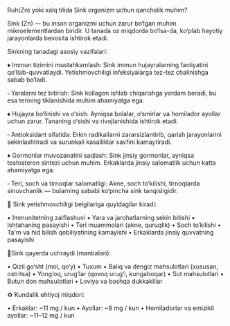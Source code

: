 Ruh(Zn) yoki xalq tilida Sink organizm uchun qanchalik muhim?

Sink (Zn) — bu inson organizmi uchun zarur bo‘lgan muhim mikroelementlardan biridir. U tanada oz miqdorda bo‘lsa-da, ko‘plab hayotiy jarayonlarda bevosita ishtirok etadi.

Sinkning tanadagi asosiy vazifalari:

♦️ Immun tizimini mustahkamlash:
Sink immun hujayralarning faoliyatini qo‘llab-quvvatlaydi. Yetishmovchiligi infeksiyalarga tez-tez chalinishga sabab bo‘ladi.

▫️ Yaralarni tez bitirish:
Sink kollagen ishlab chiqarishga yordam beradi, bu esa terining tiklanishida muhim ahamiyatga ega.

♦️ Hujayra bo‘linishi va o‘sish:
Ayniqsa bolalar, o‘smirlar va homilador ayollar uchun zarur. Tananing o‘sishi va rivojlanishida ishtirok etadi.

▫️ Antioksidant sifatida:
Erkin radikallarni zararsizlantirib, qarish jarayonlarini sekinlashtiradi va surunkali kasalliklar xavfini kamaytiradi.

♦️ Gormonlar muvozanatini saqlash:
Sink jinsiy gormonlar, ayniqsa testosteron sintezi uchun muhim. Erkaklarda jinsiy salomatlik uchun katta ahamiyatga ega.

▫️ Teri, soch va tirnoqlar salomatligi:
Akne, soch to‘kilishi, tirnoqlarda sinuvchanlik — bularning sababi ko‘pincha sink tanqisligidir.

🔻 Sink yetishmovchiligi belgilariga quyidagilar kiradi:

• Immunitetning zaiflashuvi
• Yara va jarohatlarning sekin bitishi
• Ishtahaning pasayishi
• Teri muammolari (akne, quruqlik)
• Soch to‘kilishi
• Ta'm va hid bilish qobiliyatining kamayishi
• Erkaklarda jinsiy quvvatning pasayishi

🔺Sink qayerda uchraydi (manbalari):

• Qizil go‘sht (mol, qo‘y)
• Tuxum
• Baliq va dengiz mahsulotlari (xususan, ostritsa)
• Yong‘oq, urug‘lar (qovoq urug‘i, kungaboqar)
• Sut mahsulotlari
• Butun don mahsulotlari
• Loviya va boshqa dukkaklilar

♻️ Kundalik ehtiyoj miqdori:

• Erkaklar: ~11 mg / kun
• Ayollar: ~8 mg / kun
• Homiladorlar va emizikli ayollar: ~11–12 mg / kun